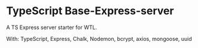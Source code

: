 # TypeScript Base-Express-server
A TS Express server starter for WTL.

With: TypeScript, Express, Chalk, Nodemon, bcrypt, axios, mongoose, uuid
